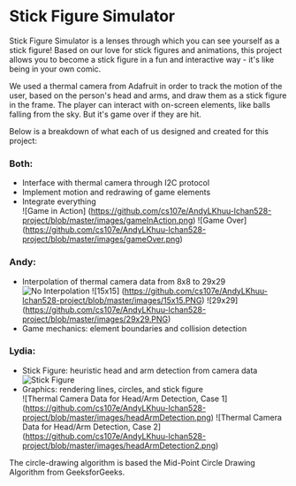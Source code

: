 # Stick Figure Simulator

Stick Figure Simulator is a lenses through which you can see yourself as a stick figure! Based on our love for
stick figures and animations, this project allows you to become a stick figure in a fun and interactive way - 
it's like being in your own comic. 

We used a thermal camera from Adafruit in order to track the motion of the user, based on the person's head and arms, 
and draw them as a stick figure in the frame. The player can interact with on-screen elements, like balls falling from the sky. 
But it's game over if they are hit.

Below is a breakdown of what each of us designed and created for this project: <br/>
### Both: <br/>
- Interface with thermal camera through I2C protocol <br/>
- Implement motion and redrawing of game elements <br/>
- Integrate everything <br/>
  ![Game in Action] (https://github.com/cs107e/AndyLKhuu-lchan528-project/blob/master/images/gameInAction.png)
  ![Game Over] (https://github.com/cs107e/AndyLKhuu-lchan528-project/blob/master/images/gameOver.png)
### Andy: <br/>
- Interpolation of thermal camera data from 8x8 to 29x29 <br/>
  ![No Interpolation](https://github.com/cs107e/AndyLKhuu-lchan528-project/blob/master/images/No%20interpolation.PNG)
  ![15x15] (https://github.com/cs107e/AndyLKhuu-lchan528-project/blob/master/images/15x15.PNG)
  ![29x29] (https://github.com/cs107e/AndyLKhuu-lchan528-project/blob/master/images/29x29.PNG)
- Game mechanics: element boundaries and collision detection <br/>
### Lydia: <br/>
- Stick Figure: heuristic head and arm detection from camera data <br/>
  ![Stick Figure](https://github.com/cs107e/AndyLKhuu-lchan528-project/blob/master/images/stickFigureRendering.png)
- Graphics: rendering lines, circles, and stick figure <br/>
  ![Thermal Camera Data for Head/Arm Detection, Case 1] (https://github.com/cs107e/AndyLKhuu-lchan528-project/blob/master/images/headArmDetection.png)
  ![Thermal Camera Data for Head/Arm Detection, Case 2] (https://github.com/cs107e/AndyLKhuu-lchan528-project/blob/master/images/headArmDetection2.png)

The circle-drawing algorithm is based the Mid-Point Circle Drawing Algorithm from GeeksforGeeks.
